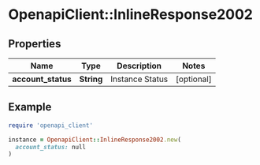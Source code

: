 # OpenapiClient::InlineResponse2002

## Properties

| Name | Type | Description | Notes |
| ---- | ---- | ----------- | ----- |
| **account_status** | **String** | Instance Status | [optional] |

## Example

```ruby
require 'openapi_client'

instance = OpenapiClient::InlineResponse2002.new(
  account_status: null
)
```

